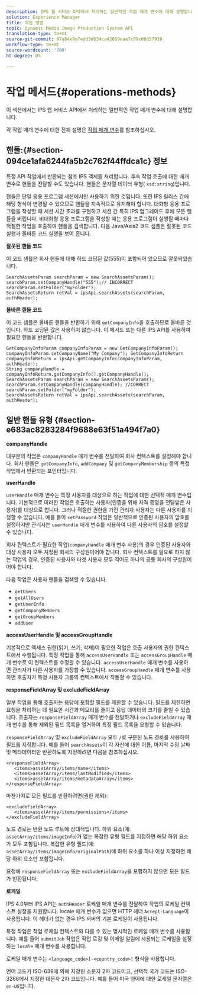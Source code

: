 ```yaml
---
description: IPS 웹 서비스 API에서 처리하는 일반적인 작업 매개 변수에 대해 설명합니다.
solution: Experience Manager
title: 작업 방법
topic: Dynamic Media Image Production System API
translation-type: tm+mt
source-git-commit: 97a84e8e7edd3d834ca42069eae7c09c00d57938
workflow-type: tm+mt
source-wordcount: '700'
ht-degree: 0%

---
```



# 작업 메서드{#operations-methods}

이 섹션에서는 IPS 웹 서비스 API에서 처리하는 일반적인 작업 매개 변수에 대해 설명합니다.

각 작업 매개 변수에 대한 전체 설명은 [작업 매개 변수](/help/aem-ips-api/operations/c-operations-intro/c-methods/c-methods.md)를 참조하십시오.

## 핸들:{#section-094ce1afa6244fa5b2c762f44ffdca1c} 정보

특정 API 작업에서 반환되는 참조 IPS 객체를 처리합니다. 후속 작업 호출에 대한 매개 변수로 핸들을 전달할 수도 있습니다. 핸들은 문자열 데이터 유형( `xsd:string`)입니다.

핸들은 단일 응용 프로그램 세션에서만 사용하기 위한 것입니다. 또한 IPS 릴리스 간에 해당 형식이 변경될 수 있으므로 핸들을 지속적으로 유지해야 합니다. 대화형 응용 프로그램을 작성할 때 세션 시간 초과를 구현하고 세션 간 특히 IPS 업그레이드 후에 모든 핸들을 버립니다. 비대화형 응용 프로그램을 작성할 때는 응용 프로그램이 실행될 때마다 적절한 작업을 호출하여 핸들을 검색합니다. 다음 Java/Axis2 코드 샘플은 잘못된 코드 실행과 올바른 코드 실행을 보여 줍니다.

**잘못된 핸들 코드**

이 코드 샘플은 회사 핸들에 대해 하드 코딩된 값(555)이 포함되어 있으므로 잘못되었습니다.

```
SearchAssetsParam searchParam = new SearchAssetsParam(); searchParam.setCompanyHandle("555");// INCORRECT 
searchParam.setFolder("myFolder"); 
SearchAssetsReturn retVal = ipsApi.searchAssets(searchParam, authHeader);
```

**올바른 핸들 코드**

이 코드 샘플은 올바른 핸들을 반환하기 위해 `getCompanyInfo`을 호출하므로 올바른 것입니다. 하드 코딩된 값은 사용하지 않습니다. 이 메서드 또는 다른 IPS API를 사용하여 필요한 핸들을 반환합니다.

```
GetCompanyInfoParam companyInfoParam = new GetCompanyInfoParam(); 
companyInfoParam.setCompanyName("My Company"); GetCompanyInfoReturn companyInfoReturn = ipsApi.getCompanyInfo(companyInfoParam, authHeader); 
String companyHandle = companyInfoReturn.getCompanyInfo().getCompanyHandle(); 
SearchAssetsParam searchParam = new SearchAssetsParam(); searchParam.setCompanyHandle(companyHandle); //CORRECT 
searchParam.setFolder("myFolder"); 
SearchAssetsReturn retVal = ipsApi.searchAssets(searchParam, authHeader);
```

## 일반 핸들 유형 {#section-e683ac8283284f9688e63f51a494f7a0}

**companyHandle**

대부분의 작업은 `companyHandle` 매개 변수를 전달하여 회사 컨텍스트를 설정해야 합니다. 회사 핸들은 `getCompanyInfo`, `addCompany` 및 `getCompanyMembership` 등의 특정 작업에서 반환되는 포인터입니다.

**userHandle**

`userHandle` 매개 변수는 특정 사용자를 대상으로 하는 작업에 대한 선택적 매개 변수입니다. 기본적으로 이러한 작업은 호출하는 사용자(인증을 위해 자격 증명을 전달받은 사용자)를 대상으로 합니다. 그러나 적절한 권한을 가진 관리자 사용자는 다른 사용자를 지정할 수 있습니다. 예를 들어 `setPassword` 작업은 일반적으로 인증된 사용자의 암호를 설정하지만 관리자는 `userHandle` 매개 변수를 사용하여 다른 사용자의 암호를 설정할 수 있습니다.

회사 컨텍스트가 필요한 작업(`companyHandle` 매개 변수 사용)의 경우 인증된 사용자와 대상 사용자 모두 지정된 회사의 구성원이어야 합니다. 회사 컨텍스트를 필요로 하지 않는 작업의 경우, 인증된 사용자와 타겟 사용자 모두 적어도 하나의 공통 회사의 구성원이어야 합니다.

다음 작업은 사용자 핸들을 검색할 수 있습니다.

* `getUsers`
* `getAllUsers`
* `getUserInfo`
* `getCompanyMembers`
* `getGroupMembers`
* `addUser`

**accessUserHandle 및 accessGroupHandle**

기본적으로 액세스 권한(읽기, 쓰기, 삭제)이 필요한 작업은 호출 사용자의 권한 컨텍스트에서 수행됩니다. 특정 작업을 통해 `accessUserHandle` 또는 `accessGroupHandle` 매개 변수로 이 컨텍스트를 수정할 수 있습니다. `accessUserHandle` 매개 변수를 사용하면 관리자가 다른 사용자를 가장할 수 있습니다. `accessGroupHandle` 매개 변수를 사용하면 호출자가 특정 사용자 그룹의 컨텍스트에서 작동할 수 있습니다.

**responseFieldArray 및 excludeFieldArray**

일부 작업을 통해 호출자는 응답에 포함할 필드를 제한할 수 있습니다. 필드를 제한하면 요청을 처리하는 데 필요한 시간과 메모리를 줄이고 응답 데이터의 크기를 줄일 수 있습니다. 호출자는 `responseFieldArray` 매개 변수를 전달하거나 `excludeFieldArray` 매개 변수를 통해 제외된 필드 목록을 열거하여 특정 필드 목록을 요청할 수 있습니다.

`responseFieldArray` 및 `excludeFieldArray` 모두 `/`로 구분된 노드 경로를 사용하여 필드를 지정합니다. 예를 들어 `searchAssets`이 각 자산에 대한 이름, 마지막 수정 날짜 및 메타데이터만 반환하도록 지정하려면 다음을 참조하십시오.

```
<responseFieldArray> 
   <items>assetArray/items/name</items> 
   <items>assetArray/items/lastModified</items> 
   <items>assetArray/items/metadataArray</items> 
</responseFieldArray>
```

마찬가지로 모든 필드를 반환하려면(권한 제외):

```
<excludeFieldArray> 
   <items>assetArray/items/permissions</items> 
</excludeFieldArray>
```

노드 경로는 반환 노드 루트에 상대적입니다. 하위 요소(예: `assetArray/items/imageInfo`)가 없는 복잡한 유형 필드를 지정하면 해당 하위 요소가 모두 포함됩니다. 복잡한 유형 필드(예: `assetArray/items/imageInfo/originalPath`)에 하위 요소를 하나 이상 지정하면 해당 하위 요소만 포함됩니다.

요청에 `responseFieldArray` 또는 `excludeFieldArray`을 포함하지 않으면 모든 필드가 반환됩니다.

**로케일**

IPS 4.0부터 IPS API는 `authHeader` 로케일 매개 변수를 전달하여 작업의 로케일 컨텍스트 설정을 지원합니다. locale 매개 변수가 없으면 HTTP 헤더 `Accept-Language`이 사용됩니다. 이 헤더가 없는 경우 IPS 서버의 기본 로케일이 사용됩니다.

특정 작업은 작업 로케일 컨텍스트와 다를 수 있는 명시적인 로케일 매개 변수를 사용합니다. 예를 들어 `submitJob` 작업은 작업 로깅 및 이메일 알림에 사용되는 로케일을 설정하는 `locale` 매개 변수를 사용합니다.

로케일 매개 변수는 `<language_code>[-<country_code>]` 형식을 사용합니다.

언어 코드가 ISO-639에 의해 지정된 소문자 2자 코드이고, 선택적 국가 코드는 ISO-3266에서 지정한 대문자 2자 코드입니다. 예를 들어 미국 영어에 대한 로케일 문자열은 `en-US`입니다.
